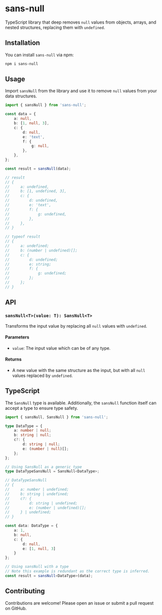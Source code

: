 # sans-null

TypeScript library that deep removes `null` values from objects, arrays, and nested structures, replacing them with `undefined`.

## Installation

You can install `sans-null` via npm:

```sh
npm i sans-null
```

## Usage

Import `sansNull` from the library and use it to remove `null` values from your data structures.

```typescript
import { sansNull } from 'sans-null';

const data = {
    a: null,
    b: [1, null, 3],
    c: {
        d: null,
        e: 'text',
        f: {
            g: null,
        },
    },
};

const result = sansNull(data);

// result
// {
//     a: undefined,
//     b: [1, undefined, 3],
//     c: {
//         d: undefined,
//         e: 'text',
//         f: {
//             g: undefined,
//         },
//     },
// }

// typeof result
// {
//     a: undefined;
//     b: (number | undefined)[];
//     c: {
//         d: undefined;
//         e: string;
//         f: {
//             g: undefined;
//         };
//     };
// }
```

## API

### `sansNull<T>(value: T): SansNull<T>`

Transforms the input value by replacing all `null` values with `undefined`.

#### Parameters

- `value`: The input value which can be of any type.

#### Returns

- A new value with the same structure as the input, but with all `null` values replaced by `undefined`.

## TypeScript

The `SansNull` type is available. Additionally, the `sansNull` function itself can accept a type to ensure type safety.

```typescript
import { sansNull, SansNull } from 'sans-null';

type DataType = {
    a: number | null;
    b: string | null;
    c?: {
        d: string | null;
        e: (number | null)[];
    };
};

// Using SansNull as a generic type
type DataTypeSansNull = SansNull<DataType>;

// DataTypeSansNull
// {
//     a: number | undefined;
//     b: string | undefined;
//     c?: {
//         d: string | undefined;
//         e: (number | undefined)[];
//     } | undefined;
// }

const data: DataType = {
    a: 1,
    b: null,
    c: {
        d: null,
        e: [1, null, 3]
    }
};

// Using sansNull with a type
// Note this example is redundant as the correct type is inferred.
const result = sansNull<DataType>(data);
```

## Contributing

Contributions are welcome! Please open an issue or submit a pull request on GitHub.
